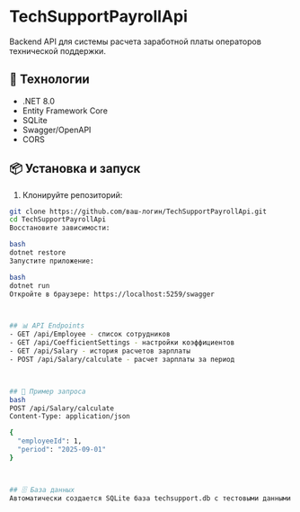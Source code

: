 # TechSupportPayrollApi 

Backend API для системы расчета заработной платы операторов технической поддержки.

## 🚀 Технологии

- .NET 8.0
- Entity Framework Core
- SQLite
- Swagger/OpenAPI
- CORS

## 📦 Установка и запуск

1. Клонируйте репозиторий:
```bash
git clone https://github.com/ваш-логин/TechSupportPayrollApi.git
cd TechSupportPayrollApi
Восстановите зависимости:

bash
dotnet restore
Запустите приложение:

bash
dotnet run
Откройте в браузере: https://localhost:5259/swagger



## 📊 API Endpoints
- GET /api/Employee - список сотрудников
- GET /api/CoefficientSettings - настройки коэффициентов
- GET /api/Salary - история расчетов зарплаты
- POST /api/Salary/calculate - расчет зарплаты за период



## 🎯 Пример запроса
bash
POST /api/Salary/calculate
Content-Type: application/json

{
  "employeeId": 1,
  "period": "2025-09-01"
}



## 🗄️ База данных
Автоматически создается SQLite база techsupport.db с тестовыми данными.
